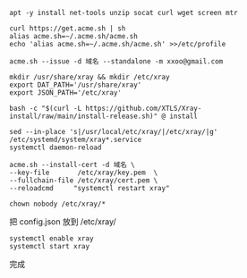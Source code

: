	apt -y install net-tools unzip socat curl wget screen mtr
         
	curl https://get.acme.sh | sh  
	alias acme.sh=~/.acme.sh/acme.sh  
	echo 'alias acme.sh=~/.acme.sh/acme.sh' >>/etc/profile  

	acme.sh --issue -d 域名 --standalone -m xxoo@gmail.com

	mkdir /usr/share/xray && mkdir /etc/xray  
	export DAT_PATH='/usr/share/xray'  
	export JSON_PATH='/etc/xray'  

	bash -c "$(curl -L https://github.com/XTLS/Xray-install/raw/main/install-release.sh)" @ install

	sed --in-place 's|/usr/local/etc/xray/|/etc/xray/|g' /etc/systemd/system/xray*.service  
	systemctl daemon-reload

	acme.sh --install-cert -d 域名 \  
	--key-file       /etc/xray/key.pem  \  
	--fullchain-file /etc/xray/cert.pem \  
	--reloadcmd     "systemctl restart xray"  

	chown nobody /etc/xray/*

把 config.json 放到 /etc/xray/

	systemctl enable xray  
	systemctl start xray  

完成

